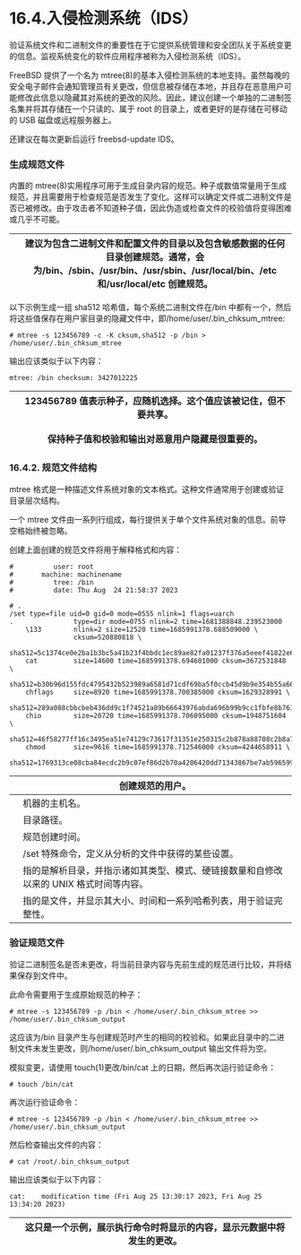 # 16.4.入侵检测系统（IDS）

验证系统文件和二进制文件的重要性在于它提供系统管理和安全团队关于系统变更的信息。监视系统变化的软件应用程序被称为入侵检测系统（IDS）。

FreeBSD 提供了一个名为 mtree(8)的基本入侵检测系统的本地支持。虽然每晚的安全电子邮件会通知管理员有关更改，但信息被存储在本地，并且存在恶意用户可能修改此信息以隐藏其对系统的更改的风险。因此，建议创建一个单独的二进制签名集并将其存储在一个只读的、属于 root 的目录上，或者更好的是存储在可移动的 USB 磁盘或远程服务器上。

还建议在每次更新后运行 freebsd-update IDS。

### 生成规范文件

内置的 mtree(8)实用程序可用于生成目录内容的规范。种子或数值常量用于生成规范，并且需要用于检查规范是否发生了变化。这样可以确定文件或二进制文件是否已被修改。由于攻击者不知道种子值，因此伪造或检查文件的校验值将变得困难或几乎不可能。

|  | 建议为包含二进制文件和配置文件的目录以及包含敏感数据的任何目录创建规范。通常，会为/bin、/sbin、/usr/bin、/usr/sbin、/usr/local/bin、/etc 和/usr/local/etc 创建规范。|
| -- | ---------------------------------------------------------------------------------------------------------------------------------------------------------------------- |

以下示例生成一组 sha512 哈希值，每个系统二进制文件在/bin 中都有一个，然后将这些值保存在用户家目录的隐藏文件中，即/home/user/.bin_chksum_mtree:

```
# mtree -s 123456789 -c -K cksum,sha512 -p /bin > /home/user/.bin_chksum_mtree
```

输出应该类似于以下内容：

```
mtree: /bin checksum: 3427012225
```

|  | 123456789 值表示种子，应随机选择。这个值应该被记住，但不要共享。<br /><br />保持种子值和校验和输出对恶意用户隐藏是很重要的。|
| -- | ----------------------------------------------------------------------------------------------------------------------- |

### 16.4.2. 规范文件结构

mtree 格式是一种描述文件系统对象的文本格式。这种文件通常用于创建或验证目录层次结构。

一个 mtree 文件由一系列行组成，每行提供关于单个文件系统对象的信息。前导空格始终被忽略。

创建上面创建的规范文件将用于解释格式和内容：

```
#          user: root 
#       machine: machinename 
#          tree: /bin 
#          date: Thu Aug  24 21:58:37 2023 

# .
/set type=file uid=0 gid=0 mode=0555 nlink=1 flags=uarch 
.               type=dir mode=0755 nlink=2 time=1681388848.239523000 
    \133        nlink=2 size=12520 time=1685991378.688509000 \
                cksum=520880818 \
                sha512=5c1374ce0e2ba1b3bc5a41b23f4bbdc1ec89ae82fa01237f376a5eeef41822e68f1d8f75ec46b7bceb65396c122a9d837d692740fdebdcc376a05275adbd3471
    cat         size=14600 time=1685991378.694601000 cksum=3672531848 \ 
                sha512=b30b96d155fdc4795432b523989a6581d71cdf69ba5f0ccb45d9b9e354b55a665899b16aee21982fffe20c4680d11da4e3ed9611232a775c69f926e5385d53a2
    chflags     size=8920 time=1685991378.700385000 cksum=1629328991 \
                sha512=289a088cbbcbeb436dd9c1f74521a89b66643976abda696b99b9cc1fbfe8b76107c5b54d4a6a9b65332386ada73fc1bbb10e43c4e3065fa2161e7be269eaf86a
    chio        size=20720 time=1685991378.706095000 cksum=1948751604 \
                sha512=46f58277ff16c3495ea51e74129c73617f31351e250315c2b878a88708c2b8a7bb060e2dc8ff92f606450dbc7dd2816da4853e465ec61ee411723e8bf52709ee
    chmod       size=9616 time=1685991378.712546000 cksum=4244658911 \
                sha512=1769313ce08cba84ecdc2b9c07ef86d2b70a4206420dd71343867be7ab59659956f6f5a458c64e2531a1c736277a8e419c633a31a8d3c7ccc43e99dd4d71d630
```

|  | 创建规范的用户。                                                        |
| -- | ---------------------------------------------------------------------------------------- |
|  | 机器的主机名。                                                          |
|  | 目录路径。                                                              |
|  | 规范创建时间。                                                          |
|  | /set 特殊命令，定义从分析的文件中获得的某些设置。                       |
|  | 指的是解析目录，并指示诸如其类型、模式、硬链接数量和自修改以来的 UNIX 格式时间等内容。|
|  | 指的是文件，并显示其大小、时间和一系列哈希列表，用于验证完整性。        |

### 验证规范文件

验证二进制签名是否未更改，将当前目录内容与先前生成的规范进行比较，并将结果保存到文件中。

此命令需要用于生成原始规范的种子：

```
# mtree -s 123456789 -p /bin < /home/user/.bin_chksum_mtree >> /home/user/.bin_chksum_output
```

这应该为/bin 目录产生与创建规范时产生的相同的校验和。如果此目录中的二进制文件未发生更改，则/home/user/.bin_chksum_output 输出文件将为空。

模拟变更，请使用 touch(1)更改/bin/cat 上的日期，然后再次运行验证命令：

```
# touch /bin/cat
```

再次运行验证命令：

```
# mtree -s 123456789 -p /bin < /home/user/.bin_chksum_mtree >> /home/user/.bin_chksum_output
```

然后检查输出文件的内容：

```
# cat /root/.bin_chksum_output
```

输出应该类似于以下内容：

```
cat:    modification time (Fri Aug 25 13:30:17 2023, Fri Aug 25 13:34:20 2023)
```

|  | 这只是一个示例，展示执行命令时将显示的内容，显示元数据中将发生的更改。|
| -- | ------------------------------------------------------------------------ |
